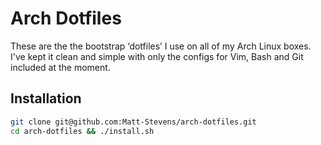 # Arch Dotfiles

These are the the bootstrap ‘dotfiles’ I use on all of my Arch Linux boxes. I've kept it clean and simple with only the configs for Vim, Bash and Git included at the moment.

## Installation

```bash
git clone git@github.com:Matt-Stevens/arch-dotfiles.git
cd arch-dotfiles && ./install.sh
```
